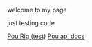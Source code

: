 welcome to my page

just testing code

[Pou Rig (test)](./pourig.html)
[Pou api docs](./docs/index.md)
